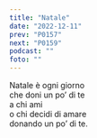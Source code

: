 ```yaml
---
title: "Natale"
date: "2022-12-11"
prev: "P0157"
next: "P0159"
podcast: ""
foto: ""
---
```


Natale è ogni giorno  
che doni un po’ di te  
a chi ami  
o chi decidi di amare  
donando un po’ di te.
